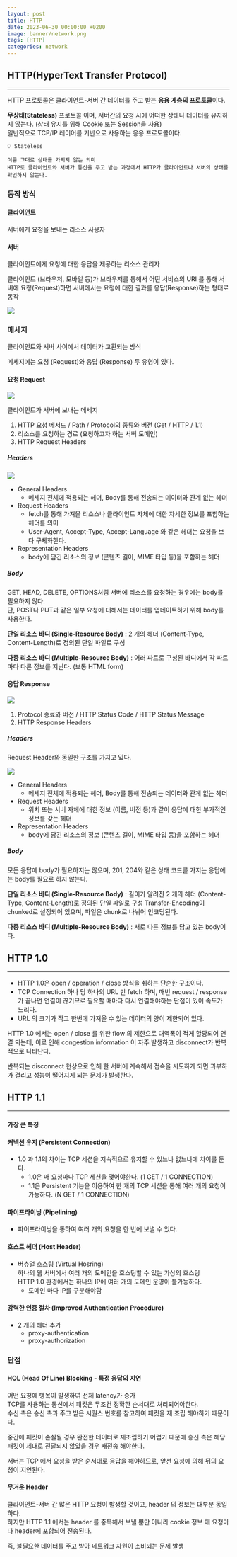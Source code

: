 ```yaml
---
layout: post
title: HTTP
date: 2023-06-30 00:00:00 +0200
image: banner/network.png
tags: [HTTP]
categories: network
---
```


## HTTP(HyperText Transfer Protocol)

---

HTTP 프로토콜은 클라이언트-서버 간 데이터를 주고 받는 **응용 계층의 프로토콜**이다.

**무상태(Stateless)** 프로토콜 이며, 서버간의 요청 시에 어떠한 상태나 데이터를 유지하지 않는다. (상태 유지를 위해 Cookie 또는 Session을 사용)        
일반적으로 TCP/IP 레이어를 기반으로 사용하는 응용 프로토콜이다.

```text
💡 Stateless

이름 그대로 상태를 가지지 않는 의미
HTTP로 클라이언트와 서버가 통신을 주고 받는 과정에서 HTTP가 클라이언트나 서버의 상태를 확인하지 않는다.
```

### 동작 방식

#### 클라이언트
서버에게 요청을 보내는 리소스 사용자

#### 서버
클라이언트에게 요청에 대한 응답을 제공하는 리소스 관리자     

클라이언트 (브라우저, 모바일 등)가 브라우저를 통해서 어떤 서비스의 URI 를 통해 서버에 요청(Request)하면 서버에서는 요청에 대한 결과를 응답(Response)하는 형태로 동작

![](../images/post/HTTP1.png)

### 메세지

클라이언트와 서버 사이에서 데이터가 교환되는 방식

메세지에는 요청 (Request)와 응답 (Response) 두 유형이 있다.

#### 요청 Request

![](../images/post/HTTP2.png)

클라이언트가 서버에 보내는 메세지

1. HTTP 요청 메서드 / Path / Protocol의 종류와 버전 (Get / HTTP / 1.1)
2. 리소스를 요청하는 경로 (요청하고자 하는 서버 도메인)
3. HTTP Request Headers

##### Headers

![](../images/post/HTTP4.png)

- General Headers
  - 메세지 전체에 적용되는 헤더, Body를 통해 전송되는 데이터와 관계 없는 헤더
- Request Headers
  - fetch를 통해 가져올 리소스나 클라이언트 자체에 대한 자세한 정보를 포함하는 헤더를 의미
  - User-Agent, Accept-Type, Accept-Language 와 같은 헤더는 요청을 보다 구체화한다.
- Representation Headers
  - body에 담긴 리소스의 정보 (콘텐츠 길이, MIME 타입 등)을 포함하는 헤더

##### Body

GET, HEAD, DELETE, OPTIONS처럼 서버에 리소스를 요청하는 경우에는 body를 필요하지 않다.      
단, POST나 PUT과 같은 일부 요청에 대해서는 데이터를 업데이트하기 위해 body를 사용한다.

**단일 리소스 바디 (Single-Resource Body)** : 2 개의 헤더 (Content-Type, Content-Length)로 정의된 단일 파일로 구성

**다중 리소스 바디 (Multiple-Resource Body)** : 어러 파트로 구성된 바디에서 각 파트마다 다른 정보를 지닌다. (보통 HTML form)

#### 응답 Response

![](../images/post/HTTP3.png)

1. Protocol 종료와 버전 / HTTP Status Code / HTTP Status Message
2. HTTP Response Headers


##### Headers

Request Header와 동일한 구조를 가지고 있다.

![](../images/post/HTTP5.png)

- General Headers
    - 메세지 전체에 적용되는 헤더, Body를 통해 전송되는 데이터와 관계 없는 헤더
- Request Headers
    - 위치 또는 서버 자체에 대한 정보 (이름, 버전 등)과 같이 응답에 대한 부가적인 정보를 갖는 헤더
- Representation Headers
    - body에 담긴 리소스의 정보 (콘텐츠 길이, MIME 타입 등)을 포함하는 헤더

##### Body

모든 응답에 body가 필요하지는 않으며, 201, 204와 같은 상태 코드를 가지는 응답에는 body를 필요로 하지 않는다.

**단일 리소스 바디 (Single-Resource Body)** : 길이가 알려진 2 개의 헤더 (Content-Type, Content-Length)로 정의된 단일 파일로 구성
Transfer-Encoding이 chunked로 설정되어 있으며, 파일은 chunk로 나뉘어 인코딩된다.

**다중 리소스 바디 (Multiple-Resource Body)** : 서로 다른 정보를 담고 있는 body이다.


## HTTP 1.0

---

- HTTP 1.0은 open / operation / close 방식을 취하는 단순한 구조이다.
- TCP Connection 하나 당 하나의 URL 만 fetch 하며, 매번 request / response 가 끝나면 연결이 끊기므로 필요할 때마다 다시 연결해야하는 단점이 있어 속도가 느리다.
- URL 의 크기가 작고 한번에 가져올 수 있는 데이터의 양이 제한되어 있다.

HTTP 1.0 에서는 open / close 를 위한 flow 의 제한으로 대역폭이 적게 할당되어 연결 되는데, 이로 인해 congestion information 이 자주 발생하고 disconnect가 반복적으로 나타난다.

반복되는 disconnect 현상으로 인해 한 서버에 계속해서 접속을 시도하게 되면 과부하가 걸리고 성능이 떨어지게 되는 문제가 발생한다.


## HTTP 1.1

---

#### 가장 큰 특징
#### 커넥션 유지 (Persistent Connection)

- 1.0 과 1.1의 차이는 TCP 세션을 지속적으로 유지할 수 있느냐 없느냐에 차이를 둔다.
  - 1.0은 매 요청마다 TCP 세션을 맺어야한다. (1 GET / 1 CONNECTION)
  - 1.1은 Persistent 기능을 이용하여 한 개의 TCP 세션을 통해 여러 개의 요청이 가능하다. (N GET / 1 CONNECTION)
#### 파이프라이닝 (Pipelining)
- 파이프라이닝을 통하여 여러 개의 요청을 한 번에 보낼 수 있다.

#### 호스트 헤더 (Host Header)
- 버츄얼 호스팅 (Virtual Hosring)   
  하나의 웹 서버에서 여러 개의 도메인을 호스팅할 수 있는 가상의 호스팅    
  HTTP 1.0 환경에서는 하나의 IP에 여러 개의 도메인 운영이 불가능하다.
  - 도메인 마다 IP를 구분해야함
#### 강력한 인증 절차 (Improved Authentication Procedure)
- 2 개의 헤더 추가
  - proxy-authentication
  - proxy-authorization


### 단점

#### HOL (Head Of Line) Blocking - 특정 응답의 지연
어떤 요청에 병목이 발생하여 전체 latency가 증가   
TCP를 사용하는 통신에서 패킷은 무조건 정확한 순서대로 처리되어야한다.   
수신 측은 송신 측과 주고 받은 시퀀스 번호를 참고하여 패킷을 재 조립 해야하기 때문이다.    

중간에 패킷이 손실될 경우 완전한 데이터로 재조립하기 어렵기 때문에 송신 측은 해당 패킷이 제대로 전달되지 않았을 경우 재전송 해야한다.   

서버는 TCP 에서 요청을 받은 순서대로 응답을 해야하므로, 앞선 요청에 의해 뒤의 요청이 지연된다.    

#### 무거운 Header

클라이언트-서버 간 많은 HTTP 요청이 발생할 것이고, header 의 정보는 대부분 동일하다.    
하지만 HTTP 1.1 에서는 header 를 중복해서 보낼 뿐만 아니라 cookie 정보 매 요청마다 header에 포함되어 전송된다.    

즉, 불필요한 데이터를 주고 받아 네트워크 자원이 소비되는 문제 발생